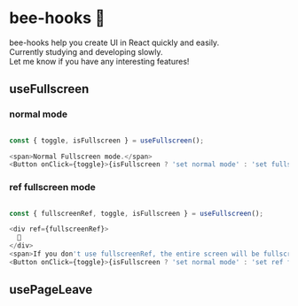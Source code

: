 # bee-hooks 🐝

bee-hooks help you create UI in React quickly and easily.  
Currently studying and developing slowly.  
Let me know if you have any interesting features!  


## useFullscreen

### normal mode
```typescript

const { toggle, isFullscreen } = useFullscreen();

<span>Normal Fullscreen mode.</span>
<Button onClick={toggle}>{isFullscreen ? 'set normal mode' : 'set fullscreen mode'}</Button>


```


### ref fullscreen mode
```typescript

const { fullscreenRef, toggle, isFullscreen } = useFullscreen();

<div ref={fullscreenRef}>
  🐝
</div>
<span>If you don't use fullscreenRef, the entire screen will be fullscreen.</span>
<Button onClick={toggle}>{isFullscreen ? 'set normal mode' : 'set ref fullscreen mode'}</Button>

```


## usePageLeave

